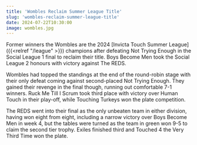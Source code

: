```yaml
---
title: 'Wombles Reclaim Summer League Title'
slug: 'wombles-reclaim-summer-league-title'
date: 2024-07-22T10:30:00
image: wombles.jpg
---
```

Former winners the Wombles are the 2024 [Invicta Touch Summer League]({{<relref "/league" >}})
champions after defeating Not Trying Enough in the Social League 1 final to reclaim their title.
Boys Become Men took the Social League 2 honours with victory against The REDS.
<!--more-->
Wombles had topped the standings at the end of the round-robin stage with their only defeat coming
against second-placed Not Trying Enough. They gained their revenge in the final though, running out
comfortable 7-1 winners. Ruck Me Till I Scrum took third place with victory over Human Touch in
their play-off, while Touching Turkeys won the plate competition.

The REDS went into their final as the only unbeaten team in either division, having won eight from
eight, including a narrow victory over Boys Become Men in week 4, but the tables were turned as
the team in green won 9-5 to claim the second tier trophy. Exiles finished third and Touched 4 the
Very Third Time won the plate.
